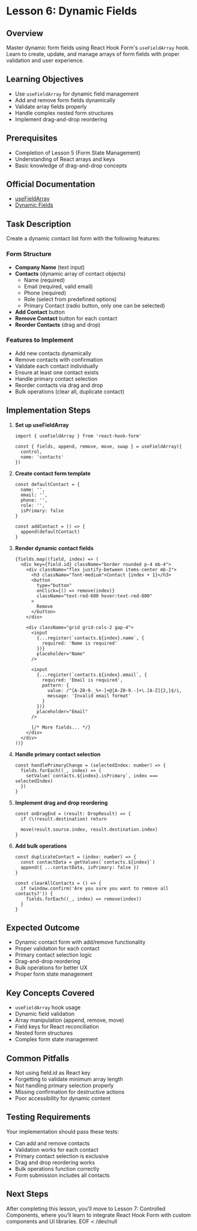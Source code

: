 # Lesson 6: Dynamic Fields

## Overview
Master dynamic form fields using React Hook Form's `useFieldArray` hook. Learn to create, update, and manage arrays of form fields with proper validation and user experience.

## Learning Objectives
- Use `useFieldArray` for dynamic field management
- Add and remove form fields dynamically
- Validate array fields properly
- Handle complex nested form structures
- Implement drag-and-drop reordering

## Prerequisites
- Completion of Lesson 5 (Form State Management)
- Understanding of React arrays and keys
- Basic knowledge of drag-and-drop concepts

## Official Documentation
- [useFieldArray](https://react-hook-form.com/docs/usefieldarray)
- [Dynamic Fields](https://react-hook-form.com/docs/advanced-usage#DynamicFields)

## Task Description
Create a dynamic contact list form with the following features:

### Form Structure
- **Company Name** (text input)
- **Contacts** (dynamic array of contact objects)
  - Name (required)
  - Email (required, valid email)
  - Phone (required)
  - Role (select from predefined options)
  - Primary Contact (radio button, only one can be selected)
- **Add Contact** button
- **Remove Contact** button for each contact
- **Reorder Contacts** (drag and drop)

### Features to Implement
- Add new contacts dynamically
- Remove contacts with confirmation
- Validate each contact individually
- Ensure at least one contact exists
- Handle primary contact selection
- Reorder contacts via drag and drop
- Bulk operations (clear all, duplicate contact)

## Implementation Steps

1. **Set up useFieldArray**
   ```tsx
   import { useFieldArray } from 'react-hook-form'
   
   const { fields, append, remove, move, swap } = useFieldArray({
     control,
     name: 'contacts'
   })
   ```

2. **Create contact form template**
   ```tsx
   const defaultContact = {
     name: '',
     email: '',
     phone: '',
     role: '',
     isPrimary: false
   }
   
   const addContact = () => {
     append(defaultContact)
   }
   ```

3. **Render dynamic contact fields**
   ```tsx
   {fields.map((field, index) => (
     <div key={field.id} className="border rounded p-4 mb-4">
       <div className="flex justify-between items-center mb-2">
         <h3 className="font-medium">Contact {index + 1}</h3>
         <button
           type="button"
           onClick={() => remove(index)}
           className="text-red-600 hover:text-red-800"
         >
           Remove
         </button>
       </div>
       
       <div className="grid grid-cols-2 gap-4">
         <input
           {...register(`contacts.${index}.name`, {
             required: 'Name is required'
           })}
           placeholder="Name"
         />
         
         <input
           {...register(`contacts.${index}.email`, {
             required: 'Email is required',
             pattern: {
               value: /^[A-Z0-9._%+-]+@[A-Z0-9.-]+\.[A-Z]{2,}$/i,
               message: 'Invalid email format'
             }
           })}
           placeholder="Email"
         />
         
         {/* More fields... */}
       </div>
     </div>
   ))}
   ```

4. **Handle primary contact selection**
   ```tsx
   const handlePrimaryChange = (selectedIndex: number) => {
     fields.forEach((_, index) => {
       setValue(`contacts.${index}.isPrimary`, index === selectedIndex)
     })
   }
   ```

5. **Implement drag and drop reordering**
   ```tsx
   const onDragEnd = (result: DropResult) => {
     if (\!result.destination) return
     
     move(result.source.index, result.destination.index)
   }
   ```

6. **Add bulk operations**
   ```tsx
   const duplicateContact = (index: number) => {
     const contactData = getValues(`contacts.${index}`)
     append({ ...contactData, isPrimary: false })
   }
   
   const clearAllContacts = () => {
     if (window.confirm('Are you sure you want to remove all contacts?')) {
       fields.forEach((_, index) => remove(index))
     }
   }
   ```

## Expected Outcome
- Dynamic contact form with add/remove functionality
- Proper validation for each contact
- Primary contact selection logic
- Drag-and-drop reordering
- Bulk operations for better UX
- Proper form state management

## Key Concepts Covered
- `useFieldArray` hook usage
- Dynamic field validation
- Array manipulation (append, remove, move)
- Field keys for React reconciliation
- Nested form structures
- Complex form state management

## Common Pitfalls
- Not using field.id as React key
- Forgetting to validate minimum array length
- Not handling primary selection properly
- Missing confirmation for destructive actions
- Poor accessibility for dynamic content

## Testing Requirements
Your implementation should pass these tests:
- Can add and remove contacts
- Validation works for each contact
- Primary contact selection is exclusive
- Drag and drop reordering works
- Bulk operations function correctly
- Form submission includes all contacts

## Next Steps
After completing this lesson, you'll move to Lesson 7: Controlled Components, where you'll learn to integrate React Hook Form with custom components and UI libraries.
EOF < /dev/null